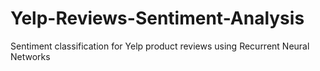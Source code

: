 # Yelp-Reviews-Sentiment-Analysis
Sentiment classification for Yelp product reviews using Recurrent Neural Networks
